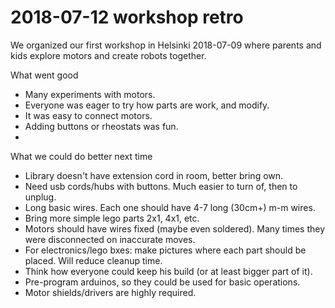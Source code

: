 # 2018-07-12 workshop retro

We organized our first workshop in Helsinki 2018-07-09 where parents and kids explore motors and create robots together.

What went good
  * Many experiments with motors.
  * Everyone was eager to try how parts are work, and modify.
  * It was easy to connect motors.
  * Adding buttons or rheostats was fun.
  * 

What we could do better next time
  * Library doesn't have extension cord in room, better bring own.
  * Need usb cords/hubs with buttons. Much easier to turn of, then to unplug.
  * Long basic wires. Each one should have 4-7 long (30cm+) m-m wires.
  * Bring more simple lego parts 2x1, 4x1, etc.
  * Motors should have wires fixed (maybe even soldered). Many times they were disconnected on inaccurate moves.
  * For electronics/lego bxes: make pictures where each part should be placed. Will reduce cleanup time.
  * Think how everyone could keep his build (or at least bigger part of it).
  * Pre-program arduinos, so they could be used for basic operations.
  * Motor shields/drivers are highly required. 
